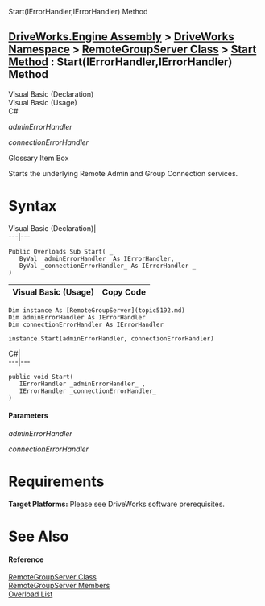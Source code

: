 Start(IErrorHandler,IErrorHandler) Method   
  
[DriveWorks.Engine Assembly](topic2156.md) > [DriveWorks Namespace](topic2159.md) > [RemoteGroupServer Class](topic5192.md) > [Start Method](topic5203.md) : Start(IErrorHandler,IErrorHandler) Method  
---  
  
Visual Basic (Declaration)    
Visual Basic (Usage)    
C# 

_adminErrorHandler_
    

_connectionErrorHandler_
    

Glossary Item Box

Starts the underlying Remote Admin and Group Connection services. 

# Syntax

Visual Basic (Declaration)|   
---|---  
      
    
    Public Overloads Sub Start( _
       ByVal _adminErrorHandler_ As IErrorHandler, _
       ByVal _connectionErrorHandler_ As IErrorHandler _
    )   
  
Visual Basic (Usage)| Copy Code  
---|---  
      
    
    Dim instance As [RemoteGroupServer](topic5192.md)
    Dim adminErrorHandler As IErrorHandler
    Dim connectionErrorHandler As IErrorHandler
     
    instance.Start(adminErrorHandler, connectionErrorHandler)  
  
C#|   
---|---  
      
    
    public void Start( 
       IErrorHandler _adminErrorHandler_ ,
       IErrorHandler _connectionErrorHandler_
    )  
  
#### Parameters

 _adminErrorHandler_
    
_connectionErrorHandler_
    

# Requirements

**Target Platforms:** Please see DriveWorks software prerequisites.

# See Also

#### Reference

[RemoteGroupServer Class](topic5192.md)   
[RemoteGroupServer Members](topic5193.md)   
[Overload List](topic5203.md)


